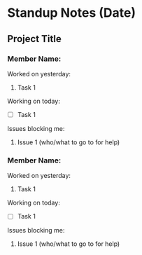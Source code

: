 # Standup Notes (Date)
## Project Title

### Member Name:
Worked on yesterday:
1. Task 1

Working on today:
- [ ] Task 1

Issues blocking me:
1. Issue 1 (who/what to go to for help)


### Member Name:
Worked on yesterday:
1. Task 1

Working on today:
- [ ] Task 1

Issues blocking me:
1. Issue 1 (who/what to go to for help)
